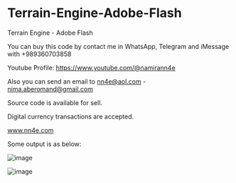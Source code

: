 # Terrain-Engine-Adobe-Flash
Terrain Engine - Adobe Flash

You can buy this code by contact me in WhatsApp, Telegram and iMessage with +989360703858

Youtube Profile: https://www.youtube.com/@namirann4e

Also you can send an email to nn4e@aol.com - nima.aberomand@gmail.com

Source code is available for sell.

Digital currency transactions are accepted.

www.nn4e.com

Some output is as below:

![image](https://github.com/user-attachments/assets/5c6419ae-8ddf-42d4-8c97-bddb93d7d8a2)

![image](https://github.com/user-attachments/assets/2f815ae6-c912-4381-8316-098a0ef9f710)
